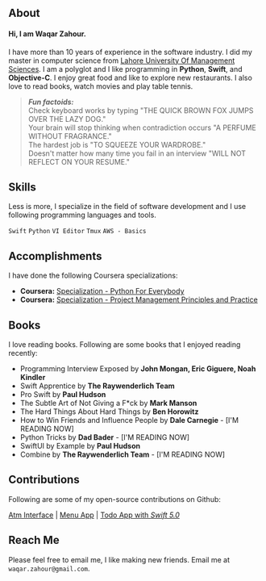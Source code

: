 ## About
#### Hi, I am Waqar Zahour.

I have more than 10 years of experience in the software industry. I did my master in computer science from [Lahore University Of Management Sciences](https://lums.edu.pk/). I am a polyglot and I like programming in **Python**,  **Swift**, and **Objective-C**. I enjoy great food and like to explore new restaurants. I also love to read books, watch movies and play table tennis.

> _**Fun factoids:**_  
Check keyboard works by typing "THE QUICK BROWN FOX JUMPS OVER THE LAZY DOG."  
Your brain will stop thinking when contradiction occurs "A PERFUME WITHOUT FRAGRANCE."         
The hardest job is "TO SQUEEZE YOUR WARDROBE."                                                                          
Doesn't matter how many time you fail in an interview "WILL NOT REFLECT ON YOUR RESUME."

## Skills
Less is more, I specialize in the field of software development and I use following programming languages and tools.

`Swift`   `Python`  `VI Editor`   `Tmux`   `AWS - Basics` 

## Accomplishments
I have done the following Coursera specializations:

-  **Coursera:** [Specialization - Python For Everybody](https://www.coursera.org/account/accomplishments/specialization/3ZBEFD44Z87F)
-  **Coursera:** [Specialization - Project Management Principles and Practice](https://www.coursera.org/account/accomplishments/specialization/W2DZA278KPMA)

## Books
I love reading books. Following are some books that I enjoyed reading recently:

 - Programming Interview Exposed by __John Mongan, Eric Giguere, Noah Kindler__
 - Swift Apprentice by __The Raywenderlich Team__
 - Pro Swift by __Paul Hudson__
 - The Subtle Art of Not Giving a F*ck by __Mark Manson__
 - The Hard Things About Hard Things by __Ben Horowitz__ 
 - How to Win Friends and Influence People by __Dale Carnegie__  - [I'M READING NOW]
 - Python Tricks by __Dad Bader__  - [I'M READING NOW]
 - SwiftUI by Example by __Paul Hudson__
 - Combine by __The Raywenderlich Team__ - [I'M READING NOW]

## Contributions
Following are some of my open-source contributions on Github:

[Atm Interface](https://github.com/WaqarZahour/Atm-Machine) | [Menu App](https://github.com/WaqarZahour/MenuApp) | [Todo App with *Swift 5.0*](https://github.com/WaqarZahour/ToDo-App)

## Reach Me	
Please feel free to email me, I like making new friends. Email me at `waqar.zahour@gmail.com`.
